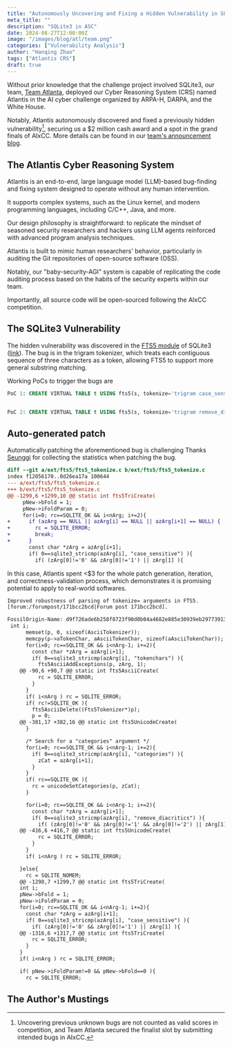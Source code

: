 ```yaml
---
title: "Autonomously Uncovering and Fixing a Hidden Vulnerability in SQLite3 with an LLM-Based Cyber Reasoning System"
meta_title: ""
description: "SQLite3 in ASC"
date: 2024-08-27T12:00:00Z
image: "/images/blog/atl/team.png"
categories: ["Vulnerability Analysis"]
author: "Hanqing Zhao"
tags: ["Atlantis CRS"]
draft: true
---
```


Without prior knowledge that the challenge project involved SQLite3, 
our team, [Team Atlanta](/authors), 
deployed our Cyber Reasoning System (CRS) named Atlantis in the AI cyber challenge 
organized by ARPA-H, DARPA, and the White House. 

Notably, Atlantis autonomously discovered and fixed a previously hidden vulnerability[^note], 
securing us a $2 million cash award and a spot in the grand finals of AIxCC. 
More details can be found in our [team's announcement blog](/blog/post-atl).

[^note]: Uncovering previous unknown bugs are not counted as valid scores in
competition, and Team Atlanta secured the finalist slot by submitting intended 
bugs in AIxCC.

## The Atlantis Cyber Reasoning System

Atlantis is an end-to-end, 
large language model (LLM)-based bug-finding and fixing system designed to operate 
without any human intervention. 

It supports complex systems, such as the Linux kernel, 
and modern programming languages, including C/C++, Java, and more.

Our design philosophy is straightforward: 
to replicate the mindset of seasoned security researchers and hackers using 
LLM agents reinforced with advanced program analysis techniques.

Atlantis is built to mimic human researchers' behavior, 
particularly in auditing the Git repositories of open-source software (OSS). 

Notably, our "baby-security-AGI" system is capable of replicating 
the code auditing process based on the habits of the security experts within our team.

Importantly, all source code will be open-sourced following the AIxCC competition.


## The SQLite3 Vulnerability

The hidden vulnerability was discovered in the 
[FTS5 module](https://www.sqlite.org/fts5.html) 
of SQLite3 
([link](https://sqlite.org/forum/forumpost/171bcc2bcd)).
The bug is in the trigram tokenizer, 
which treats each contiguous sequence of three characters as a token, 
allowing FTS5 to support more general substring matching.

Working PoCs to trigger the bugs are
```sql
PoC 1: CREATE VIRTUAL TABLE t USING fts5(s, tokenize='trigram case_sensitive');


PoC 2: CREATE VIRTUAL TABLE t USING fts5(s, tokenize='trigram remove_diacritics');
```


## Auto-generated patch

Automatically patching the aforementioned bug is challenging 
Thanks [Seunggi](authors/seunggi-min/) for collecting the statistics when patching the bug.

```diff
diff --git a/ext/fts5/fts5_tokenize.c b/ext/fts5/fts5_tokenize.c
index f12056170..0d26ea17a 100644
--- a/ext/fts5/fts5_tokenize.c
+++ b/ext/fts5/fts5_tokenize.c
@@ -1299,6 +1299,10 @@ static int fts5TriCreate(
     pNew->bFold = 1;
     pNew->iFoldParam = 0;
     for(i=0; rc==SQLITE_OK && i<nArg; i+=2){
+      if (azArg == NULL || azArg[i] == NULL || azArg[i+1] == NULL) {
+        rc = SQLITE_ERROR;
+        break;
+      }
       const char *zArg = azArg[i+1];
       if( 0==sqlite3_stricmp(azArg[i], "case_sensitive") ){
         if( (zArg[0]!='0' && zArg[0]!='1') || zArg[1] ){
```

In this case, Atlantis spent <\$3 for the whole patch generation, iteration, and
correctness-validation process, which demonstrates it is promising potential to apply to real-world
softwares.


```diff
Improved robustness of parsing of tokenize= arguments in FTS5.
[forum:/forumpost/171bcc2bcd|Forum post 171bcc2bcd].

FossilOrigin-Name: d9f726ade6b258f8723f90d0b04a4682e885e30939eb29773913e4dfc8e85503
 int i;
      memset(p, 0, sizeof(AsciiTokenizer));
      memcpy(p->aTokenChar, aAsciiTokenChar, sizeof(aAsciiTokenChar));
      for(i=0; rc==SQLITE_OK && i<nArg-1; i+=2){
        const char *zArg = azArg[i+1];
        if( 0==sqlite3_stricmp(azArg[i], "tokenchars") ){
          fts5AsciiAddExceptions(p, zArg, 1);
	@@ -90,6 +90,7 @@ static int fts5AsciiCreate(
          rc = SQLITE_ERROR;
        }
      }
      if( i<nArg ) rc = SQLITE_ERROR;
      if( rc!=SQLITE_OK ){
        fts5AsciiDelete((Fts5Tokenizer*)p);
        p = 0;
	@@ -381,17 +382,16 @@ static int fts5UnicodeCreate(
      }

      /* Search for a "categories" argument */
      for(i=0; rc==SQLITE_OK && i<nArg-1; i+=2){
        if( 0==sqlite3_stricmp(azArg[i], "categories") ){
          zCat = azArg[i+1];
        }
      }
      if( rc==SQLITE_OK ){
        rc = unicodeSetCategories(p, zCat);
      }

      for(i=0; rc==SQLITE_OK && i<nArg-1; i+=2){
        const char *zArg = azArg[i+1];
        if( 0==sqlite3_stricmp(azArg[i], "remove_diacritics") ){
          if( (zArg[0]!='0' && zArg[0]!='1' && zArg[0]!='2') || zArg[1] ){
	@@ -416,6 +416,7 @@ static int fts5UnicodeCreate(
          rc = SQLITE_ERROR;
        }
      }
      if( i<nArg ) rc = SQLITE_ERROR;

    }else{
      rc = SQLITE_NOMEM;
	@@ -1298,7 +1299,7 @@ static int fts5TriCreate(
    int i;
    pNew->bFold = 1;
    pNew->iFoldParam = 0;
    for(i=0; rc==SQLITE_OK && i<nArg-1; i+=2){
      const char *zArg = azArg[i+1];
      if( 0==sqlite3_stricmp(azArg[i], "case_sensitive") ){
        if( (zArg[0]!='0' && zArg[0]!='1') || zArg[1] ){
	@@ -1316,6 +1317,7 @@ static int fts5TriCreate(
        rc = SQLITE_ERROR;
      }
    }
    if( i<nArg ) rc = SQLITE_ERROR;

    if( pNew->iFoldParam!=0 && pNew->bFold==0 ){
      rc = SQLITE_ERROR;
```


## The Author's Mustings
